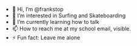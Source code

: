 - 👋 Hi, I’m @frankstop
- 👀 I’m interested in Surfing and Skateboarding
- 🌱 I’m currently learning how to talk
- 📫 How to reach me at my school email, visible.
- ⚡ Fun fact: Leave me alone

<!---
frankstop/frankstop is a ✨ special ✨ repository because its `README.md` (this file) appears on your GitHub profile.
You can click the Preview link to take a look at your changes.
--->
